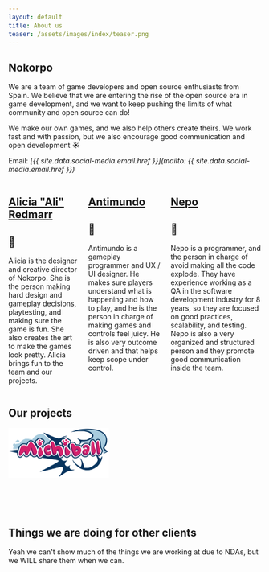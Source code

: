 ```yaml
---
layout: default
title: About us
teaser: /assets/images/index/teaser.png
---
```


## Nokorpo

We are a team of game developers and open source enthusiasts from Spain. We believe that we are entering the rise of the open source era in game development, and we want to keep pushing the limits of what community and open source can do!

We make our own games, and we also help others create theirs. We work fast and with passion, but we also encourage good communication and open development ☀️

Email: _[{{ site.data.social-media.email.href }}](mailto: {{ site.data.social-media.email.href }})_


<div class="columns">
    <div>
        <h2><a href="https://linktr.ee/alicia.redmarr">Alicia "Ali" Redmarr</a></h2>
        <h2>🐉</h2>
        <p>Alicia is the designer and creative director of Nokorpo. She is the person making hard design and gameplay decisions, playtesting, and making sure the game is fun. She also creates the art to make the games look pretty. Alicia brings fun to the team and our projects.</p>
    </div>
    <div>
        <h2><a href="https://antimundo.es/">Antimundo</a></h2>
        <h2>🐛</h2>
        <p>Antimundo is a gameplay programmer and UX / UI designer. He makes sure players understand what is happening and how to play, and he is the person in charge of making games and controls feel juicy. He is also very outcome driven and that helps keep scope under control.</p>
    </div>
    <div>
        <h2><a href="https://nepo.dev/">Nepo</a></h2>
        <h2>🌱</h2>
        <p>Nepo is a programmer, and the person in charge of avoid making all the code explode. They have experience working as a QA in the software development industry for 8 years, so they are focused on good practices, scalability, and testing. Nepo is also a very organized and structured person and they promote good communication inside the team.</p>
    </div>
</div>

## Our projects

<div id="gallery" class="gallery-small">
    <a style='background-image: url("/assets/images/index/bat.png");' href="/games/michiball.html">
            <img width="200px" src="/assets/images/games/michiball/michiball-logo.png" style="margin-bottom: 64px;" alt="michiball">
    </a>
    <a style='background-image: url("/assets/images/games/infinigrass.png");' href="https://github.com/antimundo/infinigrass"></a>
    <a style='background-image: url("/assets/images/games/ratandfurrius.png");' href="https://github.com/antimundo/rat-and-furrius"></a>
    <a style='background-image: url("/assets/images/games/lafaldadelamontana.png");' href="https://github.com/Edearth/falda-montana"></a>
    <a style='background-image: url("/assets/images/games/libreaim.png");' href="https://github.com/antimundo/libre-aim"></a>
    <a style='background-image: url("/assets/images/games/mastodon-godot-viewer.png");' href="https://github.com/Nokorpo/mastodon-viewer-godot"></a>
</div>

## Things we are doing for other clients

Yeah we can't show much of the things we are working at due to NDAs, but we WILL share them when we can.

<div id="gallery" class="gallery-small">
    <a style='background-image: url("/assets/images/games/nda.jpg");' href="#"></a>
    <a style='background-image: url("/assets/images/games/nda.jpg");' href="#"></a>
    <a style='background-image: url("/assets/images/games/nda.jpg");' href="#"></a>
</div>
